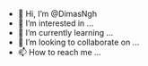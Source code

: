 - 👋 Hi, I’m @DimasNgh
- 👀 I’m interested in ...
- 🌱 I’m currently learning ...
- 💞️ I’m looking to collaborate on ...
- 📫 How to reach me ...

<!---
DimasNgh/DimasNgh is a ✨ special ✨ repository because its `README.md` (this file) appears on your GitHub profile.
You can click the Preview link to take a look at your changes.
--->
